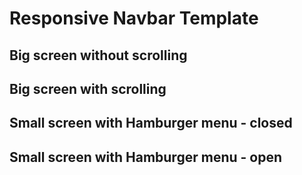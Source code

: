 # Responsive Navbar Template 

## Big screen without scrolling 
<!-- ![Preview](https://github.com/Thomas-Horvath/Responsive-navbar-hamburger_menu/blob/main/img/preview1.png) -->


## Big screen with scrolling 
<!-- ![Preview](https://github.com/Thomas-Horvath/Responsive-navbar-hamburger_menu/blob/main/img/preview2.png) -->


## Small screen with Hamburger menu - closed
<!-- ![Preview](https://github.com/) -->


## Small screen with Hamburger menu - open
<!-- ![Preview](https://github.com/Thomas-Horvath/Responsive-navbar-hamburger_menu/blob/main/img/preview4.png) -->